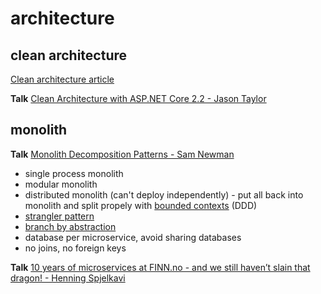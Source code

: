 # architecture

## clean architecture

[Clean architecture article](https://blog.cleancoder.com/uncle-bob/2012/08/13/the-clean-architecture.html)

**Talk** [Clean Architecture with ASP.NET Core 2.2 - Jason Taylor](https://www.youtube.com/watch?v=Zygw4UAxCdg)

## monolith

**Talk** [Monolith Decomposition Patterns - Sam Newman](https://www.youtube.com/watch?v=64w1zbpHGTg&list=PL03Lrmd9CiGe9QtFC8LRRqknzpKgcrWpe&index=140&t=0s)

- single process monolith
- modular monolith
- distributed monolith (can't deploy independently) - put all back into monolith and split propely with [bounded contexts](https://martinfowler.com/bliki/BoundedContext.html) (DDD)
- [strangler pattern](https://docs.microsoft.com/en-us/azure/architecture/patterns/strangler)
- [branch by abstraction](https://martinfowler.com/bliki/BranchByAbstraction.html)
- database per microservice, avoid sharing databases
- no joins, no foreign keys

**Talk** [10 years of microservices at FINN.no - and we still haven’t slain that dragon! - Henning Spjelkavi](https://www.youtube.com/watch?v=8f7bg5YAdds&list=PL03Lrmd9CiGe9QtFC8LRRqknzpKgcrWpe&index=43&t=2589s)